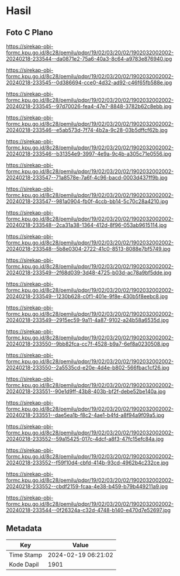 # Hasil

## Foto C Plano

https://sirekap-obj-formc.kpu.go.id/8c28/pemilu/pdpr/19/02/03/20/02/1902032002002-20240218-233544--da0871e2-75a6-40a3-8c64-a9783e876940.jpg

https://sirekap-obj-formc.kpu.go.id/8c28/pemilu/pdpr/19/02/03/20/02/1902032002002-20240218-233545--0d386694-cce0-4d32-ad92-c46f65fb588e.jpg

https://sirekap-obj-formc.kpu.go.id/8c28/pemilu/pdpr/19/02/03/20/02/1902032002002-20240218-233545--97d70026-fea4-47e7-8848-3782b62c8ebb.jpg

https://sirekap-obj-formc.kpu.go.id/8c28/pemilu/pdpr/19/02/03/20/02/1902032002002-20240218-233546--e5ab573d-7f74-4b2a-9c28-03b5dffcf62b.jpg

https://sirekap-obj-formc.kpu.go.id/8c28/pemilu/pdpr/19/02/03/20/02/1902032002002-20240218-233546--b31354e9-3997-4e9a-9c4b-a305c71e0556.jpg

https://sirekap-obj-formc.kpu.go.id/8c28/pemilu/pdpr/19/02/03/20/02/1902032002002-20240218-233547--71a8578e-7a6f-4c96-bacd-0003d437ff9b.jpg

https://sirekap-obj-formc.kpu.go.id/8c28/pemilu/pdpr/19/02/03/20/02/1902032002002-20240218-233547--981a0904-fb0f-4ccb-bb14-5c70c28a4210.jpg

https://sirekap-obj-formc.kpu.go.id/8c28/pemilu/pdpr/19/02/03/20/02/1902032002002-20240218-233548--2ca31a38-1364-412d-8f96-053ab9615114.jpg

https://sirekap-obj-formc.kpu.go.id/8c28/pemilu/pdpr/19/02/03/20/02/1902032002002-20240218-233548--5b8e0304-2722-41c0-8513-8088e7bf5749.jpg

https://sirekap-obj-formc.kpu.go.id/8c28/pemilu/pdpr/19/02/03/20/02/1902032002002-20240218-233549--2f68d039-3d48-4725-b03d-ac78a9bf5dde.jpg

https://sirekap-obj-formc.kpu.go.id/8c28/pemilu/pdpr/19/02/03/20/02/1902032002002-20240218-233549--1230b628-c0f1-401e-9f8e-430b5f8eebc8.jpg

https://sirekap-obj-formc.kpu.go.id/8c28/pemilu/pdpr/19/02/03/20/02/1902032002002-20240218-233549--2915ec59-9a11-4a87-9102-a24b58a6535d.jpg

https://sirekap-obj-formc.kpu.go.id/8c28/pemilu/pdpr/19/02/03/20/02/1902032002002-20240218-233550--9bb82fca-cc7f-4528-b9a7-6ef8a0230508.jpg

https://sirekap-obj-formc.kpu.go.id/8c28/pemilu/pdpr/19/02/03/20/02/1902032002002-20240218-233550--2a5535cd-e20e-4d4e-b802-566fbac1cf26.jpg

https://sirekap-obj-formc.kpu.go.id/8c28/pemilu/pdpr/19/02/03/20/02/1902032002002-20240218-233551--90e1d9ff-43b8-403b-bf2f-debe52be140a.jpg

https://sirekap-obj-formc.kpu.go.id/8c28/pemilu/pdpr/19/02/03/20/02/1902032002002-20240218-233551--dae5ea1b-f8c2-4ae1-b4fd-a8f94a9f09a5.jpg

https://sirekap-obj-formc.kpu.go.id/8c28/pemilu/pdpr/19/02/03/20/02/1902032002002-20240218-233552--59a15425-017c-4dcf-a8f3-47fc15efc84a.jpg

https://sirekap-obj-formc.kpu.go.id/8c28/pemilu/pdpr/19/02/03/20/02/1902032002002-20240218-233552--f59f10d4-cbfd-414b-93cd-4962b4c232ce.jpg

https://sirekap-obj-formc.kpu.go.id/8c28/pemilu/pdpr/19/02/03/20/02/1902032002002-20240218-233552--cbdf2159-fcaa-4e38-b459-b79b449211a9.jpg

https://sirekap-obj-formc.kpu.go.id/8c28/pemilu/pdpr/19/02/03/20/02/1902032002002-20240218-233544--0f26324a-c32d-4748-b140-e470d7e52697.jpg


## Metadata

| Key        | Value               |
| ---------- | ------------------- |
| Time Stamp | 2024-02-19 06:21:02 |
| Kode Dapil | 1901                |



